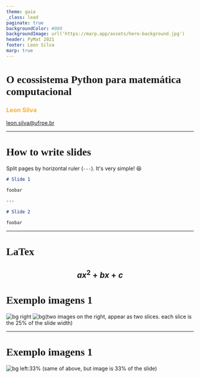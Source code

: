 ```yaml
---
theme: gaia
_class: lead
paginate: true
backgroundColor: #000
backgroundImage: url('https://marp.app/assets/hero-background.jpg')
header: PyMat 2021 
footer: Leon Silva
marp: true
---
```


<style>
    :root {
        --color-background: #101010 !important;
	--color-foreground: #1b2d4f !important;
    h1 {
    font-family: IBM Plex Mono;
     }
    
}

header,
footer {
color:#f9b233
}
h3 {
        color: #f9b233;
    }

</style>



<!-- ![bg left:30% 50%](logo_b2.png) -->



# O ecossistema Python para matemática computacional


### Leon Silva

leon.silva@ufrpe.br

---
# How to write slides

Split pages by horizontal ruler (`---`). It's very simple! :satisfied:

```markdown
# Slide 1

foobar

---

# Slide 2

foobar
```

---
# LaTex

$$ax^2+bx+ c$$
---
# Exemplo imagens 1

![bg right](https://picsum.photos/720?image=3) 
![bg](https://picsum.photos/720?image=20)(two images on the right, appear as two slices. each slice is the 25% of the slide width)

---
# Exemplo imagens 1
![bg left:33%](https://picsum.photos/720?image=29) (same of above, but image is 33% of the slide)